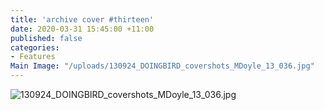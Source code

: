 ```yaml
---
title: 'archive cover #thirteen'
date: 2020-03-31 15:45:00 +11:00
published: false
categories:
- Features
Main Image: "/uploads/130924_DOINGBIRD_covershots_MDoyle_13_036.jpg"
---
```


![130924_DOINGBIRD_covershots_MDoyle_13_036.jpg](/uploads/130924_DOINGBIRD_covershots_MDoyle_13_036.jpg)
